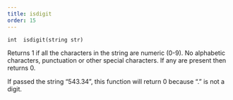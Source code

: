 ```yaml
---
title: isdigit
order: 15
---
```

`int  isdigit(string str)`

Returns 1 if all the characters in the string are numeric (0-9). No alphabetic characters,
punctuation or other special characters. If any are present then returns 0.

If passed the string “543.34”, this function will return 0 because “.” is not a digit.
